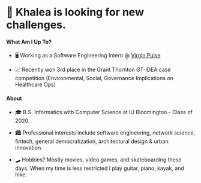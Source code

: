 # 🎈  Khalea is looking for new challenges.  


#### What Am I Up To?

- 🖥 Working as a Software Engineering Intern @ [Virgin Pulse](https://www.virginpulse.com)

- 📈 Recently won 3rd place in the Grant Thornton GT-IDEA case competition (Environmental, Social, Governance Implications on Healthcare Ops)


#### About

- 🎓  B.S. Informatics with Computer Science at IU Bloomington - Class of 2020.

- 🏙  Professional interests include software engineering, network science, fintech, general democratization, architectural design & urban innovation. 

- 🛹  Hobbies? Mostly movies, video games, and skateboarding these days. When my time is less restricted I play guitar, piano, kayak, and hike.



<!--
**khalea/khalea** is a ✨ _special_ ✨ repository because its `README.md` (this file) appears on your GitHub profile.

Things to Add

- Add tech stack/proficiencies
- Recent projects
- Website link

Here are some ideas to get you started:

- 🔭 I’m currently working on ...
- 🌱 I’m currently learning ...
- 👯 I’m looking to collaborate on ...
- 🤔 I’m looking for help with ...
- 💬 Ask me about ...
- 📫 How to reach me: ...
- 😄 Pronouns: ...
- ⚡ Fun fact: ...
-->
